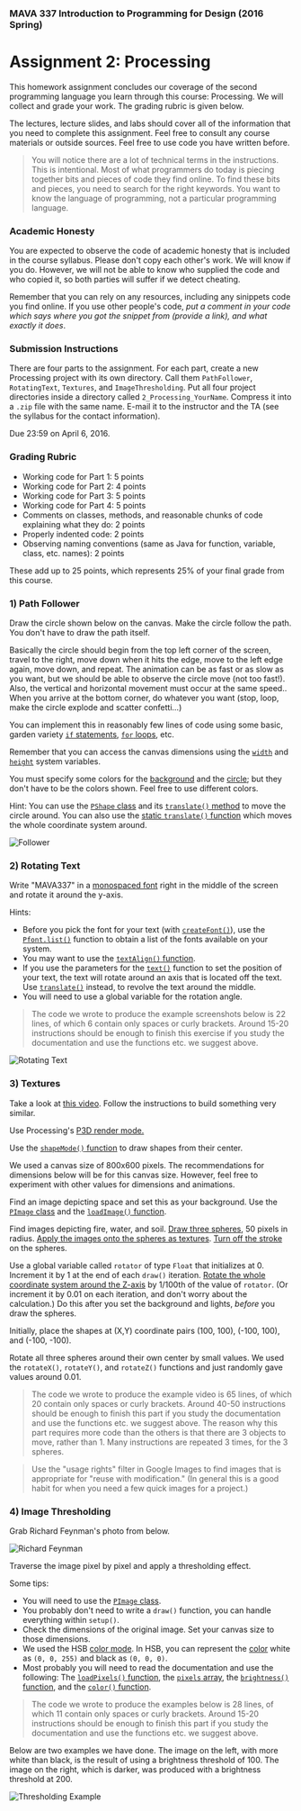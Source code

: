 ### MAVA 337 Introduction to Programming for Design  (2016 Spring)

# Assignment 2: Processing

This homework assignment concludes our coverage of the second programming language you learn through this course: Processing. We will collect and grade your work. The grading rubric is given below.

The lectures, lecture slides, and labs should cover all of the information that you need to complete this assignment. Feel free to consult any course materials or outside sources. Feel free to use code you have written before.

> You will notice there are a lot of technical terms in the instructions. This is intentional. Most of what programmers do today is piecing together bits and pieces of code they find online. To find these bits and pieces, you need to search for the right keywords. You want to know the language of programming, not a particular programming language.

### Academic Honesty

You are expected to observe the code of academic honesty that is included in the course syllabus. Please don't copy each other's work. We will know if you do. However, we will not be able to know who supplied the code and who copied it, so both parties will suffer if we detect cheating.

Remember that you can rely on any resources, including any sinippets code you find online. If you use other people's code, *put a comment in your code which says where you got the snippet from (provide a link), and what exactly it does*.

### Submission Instructions

There are four parts to the assignment. For each part, create a new Processing project with its own directory. Call them `PathFollower`, `RotatingText`, `Textures`, and `ImageThresholding`. Put all four project directories inside a directory called `2_Processing_YourName`. Compress it into a `.zip` file with the same name. E-mail it to the instructor and the TA (see the syllabus for the contact information).

Due 23:59 on April 6, 2016.

### Grading Rubric

- Working code for Part 1: 5 points
- Working code for Part 2: 4 points
- Working code for Part 3: 5 points
- Working code for Part 4: 5 points
- Comments on classes, methods, and reasonable chunks of code explaining what they do: 2 points
- Properly indented code: 2 points
- Observing naming conventions (same as Java for function, variable, class, etc. names): 2 points

These add up to 25 points, which represents 25% of your final grade from this course.

### 1) Path Follower

Draw the circle shown below on the canvas. Make the circle follow the path. You don't have to draw the path itself.

Basically the circle should begin from the top left corner of the screen, travel to the right, move down when it hits the edge, move to the left edge again, move down, and repeat. The animation can be as fast or as slow as you want, but we should be able to observe the circle move (not too fast!). Also, the vertical and horizontal movement must occur at the same speed.. When you arrive at the bottom corner, do whatever you want (stop, loop, make the circle explode and scatter confetti...)

You can implement this in reasonably few lines of code using some basic, garden variety [`if` statements](https://processing.org/reference/if.html), [`for` loops](https://processing.org/reference/for.html), etc.

Remember that you can access the canvas dimensions using the [`width`](https://processing.org/reference/width.html) and [`height`](https://processing.org/reference/height.html) system variables.

You must specify some colors for the [background](https://processing.org/reference/background_.html) and the [circle](https://processing.org/reference/fill_.html); but they don't have to be the colors shown. Feel free to use different colors.

Hint: You can use the [`PShape` class](https://processing.org/reference/PShape.html) and its [`translate()` method](https://processing.org/reference/PShape_translate_.html) to move the circle around. You can also use the [static `translate()` function](https://processing.org/reference/translate_.html) which moves the whole coordinate system around.

![Follower](Follower.png)

### 2) Rotating Text

Write "MAVA337" in a [monospaced font](https://en.wikipedia.org/wiki/Monospaced_font) right in the middle of the screen and rotate it around the y-axis.

Hints:

- Before you pick the font for your text (with [`createFont()`](https://processing.org/reference/createFont_.html)), use the [`Pfont.list()`](https://processing.org/reference/PFont_list_.html) function to obtain a list of the fonts available on your system.
- You may want to use the [`textAlign()` function](https://processing.org/reference/textAlign_.html).
- If you use the parameters for the [`text()`](https://processing.org/reference/text_.html) function to set the position of your text, the text will rotate around an axis that is located off the text. Use [`translate()`]((https://processing.org/reference/translate_.html)) instead, to revolve the text around the middle.
- You will need to use a global variable for the rotation angle.

> The code we wrote to produce the example screenshots below is 22 lines, of which 6 contain only spaces or curly brackets. Around 15-20 instructions should be enough to finish this exercise if you study the documentation and use the functions etc. we suggest above.

![Rotating Text](Rotate.png)

### 3) Textures

Take a look at [this video](https://www.dropbox.com/s/dw370cn1us7gmc3/Planets.mov?dl=0). Follow the instructions to build something very similar.

Use Processing's [P3D render mode.](https://processing.org/tutorials/p3d/)

Use the [`shapeMode()` function](https://processing.org/reference/shapeMode_.html) to draw shapes from their center.

We used a canvas size of 800x600 pixels. The recommendations for dimensions below will be for this canvas size. However, feel free to experiment with other values for dimensions and animations.

Find an image depicting space and set this as your background. Use the [`PImage` class](https://processing.org/reference/PImage.html) and the [`loadImage()` function](https://processing.org/reference/loadImage_.html).

Find images depicting fire, water, and soil. [Draw three spheres](https://processing.org/reference/createShape_.html), 50 pixels in radius. [Apply the images onto the spheres as textures](https://processing.org/tutorials/p3d/). [Turn off the stroke](https://processing.org/reference/PShape_setStroke_.html) on the spheres.

Use a global variable called `rotator` of type `Float` that initializes at 0. Increment it by 1 at the end of each `draw()` iteration. [Rotate the whole coordinate system around the Z-axis](https://processing.org/reference/rotateZ_.html) by 1/100th of the value of `rotator`. (Or increment it by 0.01 on each iteration, and don't worry about the calculation.) Do this after you set the background and lights, *before* you draw the spheres.

Initially, place the shapes at (X,Y) coordinate pairs (100, 100), (-100, 100), and (-100, -100).

Rotate all three spheres around their own center by small values. We used the `rotateX()`, `rotateY()`, and `rotateZ()` functions and just randomly gave values around 0.01.

> The code we wrote to produce the example video is 65 lines, of which 20 contain only spaces or curly brackets. Around 40-50 instructions should be enough to finish this part if you study the documentation and use the functions etc. we suggest above. The reason why this part requires more code than the others is that there are 3 objects to move, rather than 1. Many instructions are repeated 3 times, for the 3 spheres.


> Use the "usage rights" filter in Google Images to find images that is appropriate for "reuse with modification." (In general this is a good habit for when you need a few quick images for a project.)

### 4) Image Thresholding

Grab Richard Feynman's photo from below.

![Richard Feynman](Feynman.jpg)

Traverse the image pixel by pixel and apply a thresholding effect.

Some tips:

- You will need to use the [`PImage` class](https://processing.org/reference/PImage.html).
- You probably don't need to write a `draw()` function, you can handle everything within `setup()`.
- Check the dimensions of the original image. Set your canvas size to those dimensions.
- We used the HSB [color mode](https://processing.org/reference/colorMode_.html). In HSB, you can represent the [color](https://processing.org/reference/color_.html) white as `(0, 0, 255)` and black as `(0, 0, 0)`.
- Most probably you will need to read the documentation and use the following: The [`loadPixels()` function](https://processing.org/reference/loadPixels_.html), the [`pixels` array](https://processing.org/reference/pixels.html), the [`brightness()` function](https://processing.org/reference/brightness_.html), and the [`color()` function](https://processing.org/reference/color_.html).

> The code we wrote to produce the examples below is 28 lines, of which 11 contain only spaces or curly brackets. Around 15-20 instructions should be enough to finish this part if you study the documentation and use the functions etc. we suggest above.

Below are two examples we have done. The image on the left, with more white than black, is the result of using a brightness threshold of 100. The image on the right, which is darker, was produced with a brightness threshold at 200.

![Thresholding Example](Threshold.png)

